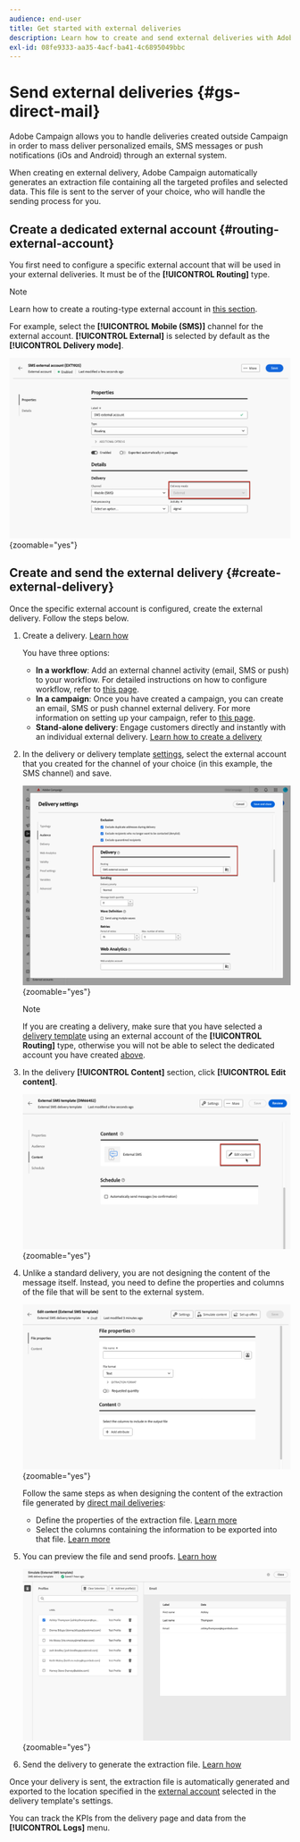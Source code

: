 ```yaml
---
audience: end-user
title: Get started with external deliveries
description: Learn how to create and send external deliveries with Adobe Campaign Web
exl-id: 08fe9333-aa35-4acf-ba41-4c6895049bbc
---
```

# Send external deliveries {#gs-direct-mail}

Adobe Campaign allows you to handle deliveries created outside Campaign in order to mass deliver personalized emails, SMS messages or push notifications (iOs and Android) through an external system.

<!--The supported channels are Email, Mobile (SMS), and Push (iOs and Android).-->

When creating en external delivery, Adobe Campaign automatically generates an extraction file containing all the targeted profiles and selected data. This file is sent to the server of your choice, who will handle the sending process for you.

## Create a dedicated external account {#routing-external-account}

You first need to configure a specific external account that will be used in your external deliveries. It must be of the **[!UICONTROL Routing]** type.

>[!NOTE]
>
>Learn how to create a routing-type external account in [this section](../administration/external-account.md#routing).

For example, select the **[!UICONTROL Mobile (SMS)]** channel for the external account. **[!UICONTROL External]** is selected by default as the **[!UICONTROL Delivery mode]**.

![](../administration/assets/external-account-delivery-mode.png){zoomable="yes"}

## Create and send the external delivery {#create-external-delivery}

Once the specific external account is configured, create the external delivery. Follow the steps below.

1. Create a delivery. [Learn how](create-deliveries.md)

    You have three options:

    * **In a workflow**: Add an external channel activity (email, SMS or push) to your workflow. For detailed instructions on how to configure workflow, refer to [this page](../workflows/gs-workflow-creation.md).
    * **In a campaign**: Once you have created a campaign, you can create an email, SMS or push channel external delivery. For more information on setting up your campaign, refer to [this page](../campaigns/gs-campaigns.md).
    * **Stand-alone delivery**: Engage customers directly and instantly with an individual external delivery. [Learn how to create a delivery](../msg/gs-deliveries.md)

1. In the delivery or delivery template [settings](../advanced-settings/delivery-settings.md), select the external account that you created for the channel of your choice (in this example, the SMS channel) and save.

    ![](assets/external-delivery-routing.png){zoomable="yes"}

    >[!NOTE]
    >
    >If you are creating a delivery, make sure that you have selected a [delivery template](delivery-template.md) using an external account of the **[!UICONTROL Routing]** type, otherwise you will not be able to select the dedicated account you have created [above](#routing-external-account).

1. In the delivery **[!UICONTROL Content]** section, click **[!UICONTROL Edit content]**.

    ![](assets/external-delivery-edit-content.png){zoomable="yes"}

1. Unlike a standard delivery, you are not designing the content of the message itself. Instead, you need to define the properties and columns of the file that will be sent to the external system.

    ![](assets/external-delivery-file-properties.png){zoomable="yes"}

    Follow the same steps as when designing the content of the extraction file generated by [direct mail deliveries](../direct-mail/content-direct-mail.md):

    * Define the properties of the extraction file. [Learn more](../direct-mail/content-direct-mail.md#properties)
    * Select the columns containing the information to be exported into that file. [Learn more](../direct-mail/content-direct-mail.md#content)

1. You can preview the file and send proofs<!--not in UI right now - to check-->. [Learn how](../direct-mail/send-direct-mail.md#preview-dm)

    ![](assets/external-delivery-simulate.png){zoomable="yes"}

1. Send the delivery to generate the extraction file. [Learn how](../direct-mail/send-direct-mail.md#send-dm)

Once your delivery is sent, the extraction file is automatically generated and exported to the location specified in the [external account](../administration/external-account.md#create-ext-account) selected in the delivery template's settings.

You can track the KPIs from the delivery page and data from the **[!UICONTROL Logs]** menu.
